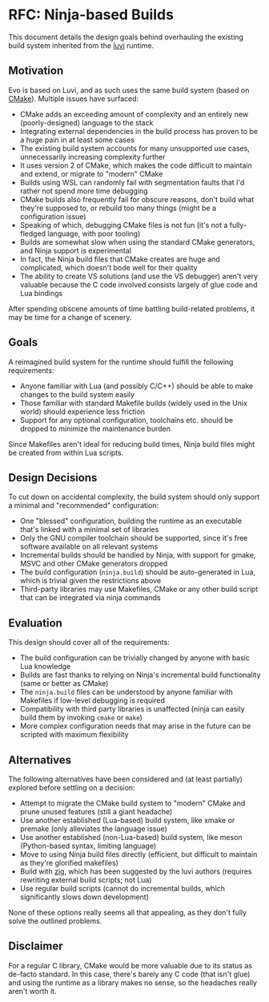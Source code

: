 # RFC: Ninja-based Builds

This document details the design goals behind overhauling the existing build system inherited from the [luvi](https://github.com/luvit/luvi) runtime.

## Motivation

Evo is based on Luvi, and as such uses the same build system (based on [CMake](https://cmake.org/)). Multiple issues have surfaced:

* CMake adds an exceeding amount of complexity and an entirely new (poorly-designed) language to the stack
* Integrating external dependencies in the build process has proven to be a huge pain in at least some cases
* The existing build system accounts for many unsupported use cases, unnecessarily increasing complexity further
* It uses version 2 of CMake, which makes the code difficult to maintain and extend, or migrate to "modern" CMake
* Builds using WSL can randomly fail with segmentation faults that I'd rather not spend more time debugging
* CMake builds also frequently fail for obscure reasons, don't build what they're supposed to, or rebuild too many things (might be a configuration issue)
* Speaking of which, debugging CMake files is not fun (it's not a fully-fledged language, with poor tooling)
* Builds are somewhat slow when using the standard CMake generators, and Ninja support is experimental
* In fact, the Ninja build files that CMake creates are huge and complicated, which doesn't bode well for their quality
* The ability to create VS solutions (and use the VS debugger) aren't very valuable because the C code involved consists largely of glue code and Lua bindings

After spending obscene amounts of time battling build-related problems, it may be time for a change of scenery.

## Goals

A reimagined build system for the runtime should fulfill the following requirements:

* Anyone familiar with Lua (and possibly C/C++) should be able to make changes to the build system easily
* Those familiar with standard Makefile builds (widely used in the Unix world) should experience less friction
* Support for any optional configuration, toolchains etc. should be dropped to minimize the maintenance burden

Since Makefiles aren't ideal for reducing build times, Ninja build files might be created from within Lua scripts.

## Design Decisions

To cut down on accidental complexity, the build system should only support a minimal and "recommended" configuration:

* One "blessed" configuration, building the runtime as an executable that's linked with a minimal set of libraries
* Only the GNU compiler toolchain should be supported, since it's free software available on all relevant systems
* Incremental builds should be handled by Ninja, with support for gmake, MSVC and other CMake generators dropped
* The build configuration (``ninja.build``) should be auto-generated in Lua, which is trivial given the restrictions above
* Third-party libraries may use Makefiles, CMake or any other build script that can be integrated via ninja commands

## Evaluation

This design should cover all of the requirements:

* The build configuration can be trivially changed by anyone with basic Lua knowledge
* Builds are fast thanks to relying on Ninja's incremental build functionality (same or better as CMake)
* The ``ninja.build`` files can be understood by anyone familiar with Makefiles if low-level debugging is required
* Compatibility with third party libraries is unaffected (ninja can easily build them by invoking ``cmake`` or ``make``)
* More complex configuration needs that may arise in the future can be scripted with maximum flexibility

## Alternatives

The following alternatives have been considered and (at least partially) explored before settling on a decision:

* Attempt to migrate the CMake build system to "modern" CMake and prune unused features (still a giant headache)
* Use another established (Lua-based) build system, like xmake or premake (only alleviates the language issue)
* Use another established (non-Lua-based) build system, like meson (Python-based syntax, limiting language)
* Move to using Ninja build files directly (efficient, but difficult to maintain as they're glorified makefiles)
* Build with [zig](https://ziglang.org/), which has been suggested by the luvi authors (requires rewriting external build scripts; not Lua)
* Use regular build scripts (cannot do incremental builds, which significantly slows down development)

None of these options really seems all that appealing, as they don't fully solve the outlined problems.

## Disclaimer

For a regular C library, CMake would be more valuable due to its status as de-facto standard. In this case, there's barely any C code (that isn't glue) and using the runtime as a library makes no sense, so the headaches really aren't worth it.
